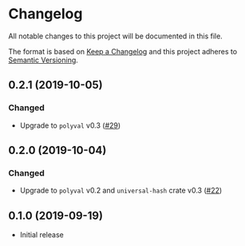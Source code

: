 # Changelog

All notable changes to this project will be documented in this file.

The format is based on [Keep a Changelog](https://keepachangelog.com/en/1.0.0/)
and this project adheres to [Semantic Versioning](https://semver.org/spec/v2.0.0.html).

## 0.2.1 (2019-10-05)
### Changed
- Upgrade to `polyval` v0.3 ([#29])

[#29]: https://github.com/RustCrypto/universal-hashes/pull/29

## 0.2.0 (2019-10-04)
### Changed
- Upgrade to `polyval` v0.2 and `universal-hash` crate v0.3 ([#22])

[#22]: https://github.com/RustCrypto/universal-hashes/pull/22

## 0.1.0 (2019-09-19)

- Initial release
